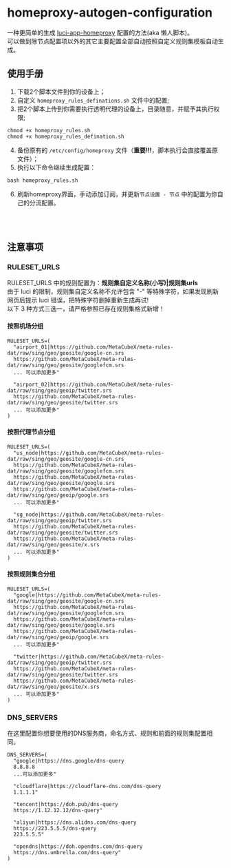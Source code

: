 # homeproxy-autogen-configuration
一种更简单的生成 [luci-app-homeproxy](https://github.com/muink/luci-app-homeproxy) 配置的方法(aka 懒人脚本)。<br/>
可以做到除节点配置项以外的其它主要配置全部自动按照自定义规则集模板自动生成。

## 使用手册
1. 下载2个脚本文件到你的设备上；
2. 自定义 `homeproxy_rules_definations.sh` 文件中的配置;
3. 把2个脚本上传到你需要执行透明代理的设备上，目录随意，并赋予其执行权限;
```shell
chmod +x homeproxy_rules.sh
chmod +x homeproxy_rules_defination.sh
```
4. 备份原有的 `/etc/config/homeproxy` 文件（**重要!!!**，脚本执行会直接覆盖原文件）；
5. 执行以下命令继续生成配置：
```shell
bash homeproxy_rules.sh
```
6. 刷新homeproxy界面，手动添加订阅，并更新`节点设置 - 节点` 中的配置为你自己的分流配置。


<br/>
<br/>

## 注意事项


### RULESET_URLS

RULESET_URLS 中的规则配置为：**规则集自定义名称(小写)|规则集urls** <br/>
由于 luci 的限制，规则集自定义名称不允许包含 "-" 等特殊字符，如果发现刷新网页后提示 luci 错误，把特殊字符删掉重新生成再试! <br/>
以下 3 种方式三选一，请严格参照已存在规则集格式新增！<br/>


#### 按照机场分组

```shell
RULESET_URLS=(
  "airport_01|https://github.com/MetaCubeX/meta-rules-dat/raw/sing/geo/geosite/google-cn.srs
  https://github.com/MetaCubeX/meta-rules-dat/raw/sing/geo/geosite/googlefcm.srs
  ... 可以添加更多"

  "airport_02|https://github.com/MetaCubeX/meta-rules-dat/raw/sing/geo/geoip/twitter.srs
  https://github.com/MetaCubeX/meta-rules-dat/raw/sing/geo/geosite/twitter.srs
  ... 可以添加更多"
)
```


#### 按照代理节点分组
```shell
RULESET_URLS=(
  "us_node|https://github.com/MetaCubeX/meta-rules-dat/raw/sing/geo/geosite/google-cn.srs
  https://github.com/MetaCubeX/meta-rules-dat/raw/sing/geo/geosite/googlefcm.srs
  https://github.com/MetaCubeX/meta-rules-dat/raw/sing/geo/geosite/google.srs
  https://github.com/MetaCubeX/meta-rules-dat/raw/sing/geo/geoip/google.srs
  ... 可以添加更多"

  "sg_node|https://github.com/MetaCubeX/meta-rules-dat/raw/sing/geo/geoip/twitter.srs
  https://github.com/MetaCubeX/meta-rules-dat/raw/sing/geo/geosite/twitter.srs
  https://github.com/MetaCubeX/meta-rules-dat/raw/sing/geo/geosite/x.srs
  ... 可以添加更多"
)
```

#### 按照规则集合分组

```shell
RULESET_URLS=(
  "google|https://github.com/MetaCubeX/meta-rules-dat/raw/sing/geo/geosite/google-cn.srs
  https://github.com/MetaCubeX/meta-rules-dat/raw/sing/geo/geosite/googlefcm.srs
  https://github.com/MetaCubeX/meta-rules-dat/raw/sing/geo/geosite/google.srs
  https://github.com/MetaCubeX/meta-rules-dat/raw/sing/geo/geoip/google.srs
  ... 可以添加更多"

  "twitter|https://github.com/MetaCubeX/meta-rules-dat/raw/sing/geo/geoip/twitter.srs
  https://github.com/MetaCubeX/meta-rules-dat/raw/sing/geo/geosite/twitter.srs
  https://github.com/MetaCubeX/meta-rules-dat/raw/sing/geo/geosite/x.srs
  ... 可以添加更多"
)
```

### DNS_SERVERS

在这里配置你想要使用的DNS服务商，命名方式、规则和前面的规则集配置相同。

```shell
DNS_SERVERS=(
  "google|https://dns.google/dns-query
  8.8.8.8
  ...可以添加更多"

  "cloudflare|https://cloudflare-dns.com/dns-query
  1.1.1.1"

  "tencent|https://doh.pub/dns-query
  https://1.12.12.12/dns-query"

  "aliyun|https://dns.alidns.com/dns-query
  https://223.5.5.5/dns-query
  223.5.5.5"

  "opendns|https://doh.opendns.com/dns-query
  https://dns.umbrella.com/dns-query"
)
```
